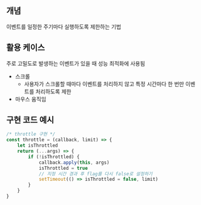 ## 개념
이벤트를 일정한 주기마다 실행하도록 제한하는 기법

## 활용 케이스
주로 고밀도로 발생하는 이벤트가 있을 때 성능 최적화에 사용됨
- 스크롤
	- 사용자가 스크롤할 때마다 이벤트를 처리하지 않고 특정 시간마다 한 번만 이벤트를 처리하도록 제한
- 마우스 움직임

## 구현 코드 예시
```javascript
/* throttle 구현 */
const throttle = (callback, limit) => {
	let isThrottled
	return (...args) => {
		if (!isThrottled) {
			callback.apply(this, args)
			isThrottled = true
			// 지정 시간 경과 후 flag를 다시 false로 설정하기
			setTimeout(() => isThrottled = false, limit)
		}
	}
}
```